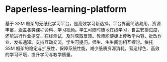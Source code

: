 # Paperless-learning-platform
基于 SSM 框架的无纸化学习平台，是高效学习新选择。平台界面简洁易用，资源丰富，涵盖各类课程资料、学习视频。学生可随时随地在线学习，自主安排进度，还能进行作业提交、在线测试，及时获取反馈。教师能便捷上传教学内容、批改作业、发布通知。支持互动交流，学生可提问，师生、生生间能相互探讨。依托 SSM 框架的稳定与扩展性，保障系统性能，减少纸质资源消耗，营造绿色、高效的学习环境，提升学习与教学质量。 
